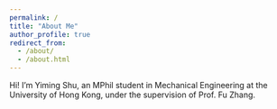 ```yaml
---
permalink: /
title: "About Me"
author_profile: true
redirect_from: 
  - /about/
  - /about.html
---
```



Hi! I’m Yiming Shu, an MPhil student in Mechanical Engineering at the University of Hong Kong, under the supervision of Prof. Fu Zhang.

